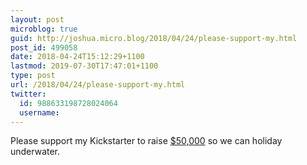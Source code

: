 ```yaml
---
layout: post
microblog: true
guid: http://joshua.micro.blog/2018/04/24/please-support-my.html
post_id: 499058
date: 2018-04-24T15:12:29+1100
lastmod: 2019-07-30T17:47:01+1100
type: post
url: /2018/04/24/please-support-my.html
twitter:
  id: 988633198728024064
  username: 
---
```

Please support my Kickstarter to raise [$50,000](https://www.bloomberg.com/amp/news/articles/2018-04-17/forget-overwater-bungalows-the-maldives-now-has-a-50-000-underwater-hotel-room) so we can holiday underwater.
